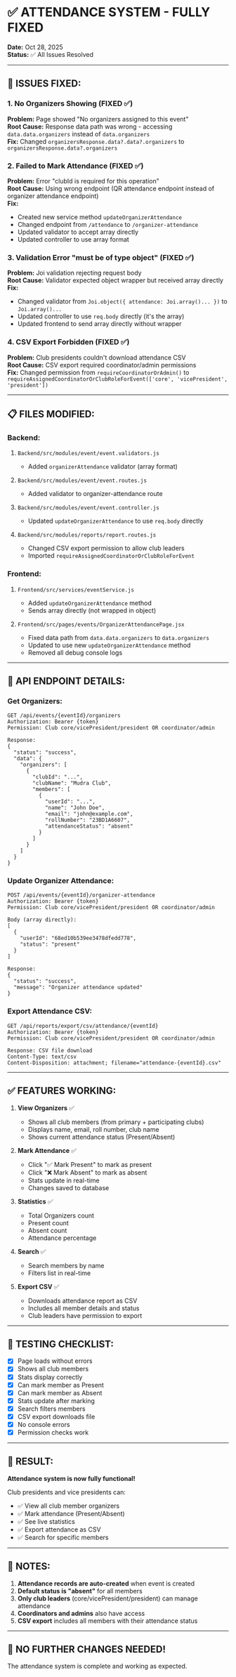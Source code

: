 # ✅ ATTENDANCE SYSTEM - FULLY FIXED

**Date:** Oct 28, 2025  
**Status:** ✅ All Issues Resolved

---

## 🎯 **ISSUES FIXED:**

### **1. No Organizers Showing (FIXED ✅)**
**Problem:** Page showed "No organizers assigned to this event"  
**Root Cause:** Response data path was wrong - accessing `data.data.organizers` instead of `data.organizers`  
**Fix:** Changed `organizersResponse.data?.data?.organizers` to `organizersResponse.data?.organizers`

### **2. Failed to Mark Attendance (FIXED ✅)**
**Problem:** Error "clubId is required for this operation"  
**Root Cause:** Using wrong endpoint (QR attendance endpoint instead of organizer attendance endpoint)  
**Fix:** 
- Created new service method `updateOrganizerAttendance`
- Changed endpoint from `/attendance` to `/organizer-attendance`
- Updated validator to accept array directly
- Updated controller to use array format

### **3. Validation Error "must be of type object" (FIXED ✅)**
**Problem:** Joi validation rejecting request body  
**Root Cause:** Validator expected object wrapper but received array directly  
**Fix:**
- Changed validator from `Joi.object({ attendance: Joi.array()... })` to `Joi.array()...`
- Updated controller to use `req.body` directly (it's the array)
- Updated frontend to send array directly without wrapper

### **4. CSV Export Forbidden (FIXED ✅)**
**Problem:** Club presidents couldn't download attendance CSV  
**Root Cause:** CSV export required coordinator/admin permissions  
**Fix:** Changed permission from `requireCoordinatorOrAdmin()` to `requireAssignedCoordinatorOrClubRoleForEvent(['core', 'vicePresident', 'president'])`

---

## 📋 **FILES MODIFIED:**

### **Backend:**
1. `Backend/src/modules/event/event.validators.js`
   - Added `organizerAttendance` validator (array format)

2. `Backend/src/modules/event/event.routes.js`
   - Added validator to organizer-attendance route

3. `Backend/src/modules/event/event.controller.js`
   - Updated `updateOrganizerAttendance` to use `req.body` directly

4. `Backend/src/modules/reports/report.routes.js`
   - Changed CSV export permission to allow club leaders
   - Imported `requireAssignedCoordinatorOrClubRoleForEvent`

### **Frontend:**
1. `Frontend/src/services/eventService.js`
   - Added `updateOrganizerAttendance` method
   - Sends array directly (not wrapped in object)

2. `Frontend/src/pages/events/OrganizerAttendancePage.jsx`
   - Fixed data path from `data.data.organizers` to `data.organizers`
   - Updated to use new `updateOrganizerAttendance` method
   - Removed all debug console logs

---

## 🔄 **API ENDPOINT DETAILS:**

### **Get Organizers:**
```
GET /api/events/{eventId}/organizers
Authorization: Bearer {token}
Permission: Club core/vicePresident/president OR coordinator/admin

Response:
{
  "status": "success",
  "data": {
    "organizers": [
      {
        "clubId": "...",
        "clubName": "Mudra Club",
        "members": [
          {
            "userId": "...",
            "name": "John Doe",
            "email": "john@example.com",
            "rollNumber": "23BD1A6607",
            "attendanceStatus": "absent"
          }
        ]
      }
    ]
  }
}
```

### **Update Organizer Attendance:**
```
POST /api/events/{eventId}/organizer-attendance
Authorization: Bearer {token}
Permission: Club core/vicePresident/president OR coordinator/admin

Body (array directly):
[
  {
    "userId": "68ed10b539ee3478dfedd778",
    "status": "present"
  }
]

Response:
{
  "status": "success",
  "message": "Organizer attendance updated"
}
```

### **Export Attendance CSV:**
```
GET /api/reports/export/csv/attendance/{eventId}
Authorization: Bearer {token}
Permission: Club core/vicePresident/president OR coordinator/admin

Response: CSV file download
Content-Type: text/csv
Content-Disposition: attachment; filename="attendance-{eventId}.csv"
```

---

## ✅ **FEATURES WORKING:**

1. **View Organizers** ✅
   - Shows all club members (from primary + participating clubs)
   - Displays name, email, roll number, club name
   - Shows current attendance status (Present/Absent)

2. **Mark Attendance** ✅
   - Click "✅ Mark Present" to mark as present
   - Click "❌ Mark Absent" to mark as absent
   - Stats update in real-time
   - Changes saved to database

3. **Statistics** ✅
   - Total Organizers count
   - Present count
   - Absent count
   - Attendance percentage

4. **Search** ✅
   - Search members by name
   - Filters list in real-time

5. **Export CSV** ✅
   - Downloads attendance report as CSV
   - Includes all member details and status
   - Club leaders have permission to export

---

## 🧪 **TESTING CHECKLIST:**

- [x] Page loads without errors
- [x] Shows all club members
- [x] Stats display correctly
- [x] Can mark member as Present
- [x] Can mark member as Absent
- [x] Stats update after marking
- [x] Search filters members
- [x] CSV export downloads file
- [x] No console errors
- [x] Permission checks work

---

## 🎉 **RESULT:**

**Attendance system is now fully functional!**

Club presidents and vice presidents can:
- ✅ View all club member organizers
- ✅ Mark attendance (Present/Absent)
- ✅ See live statistics
- ✅ Export attendance as CSV
- ✅ Search for specific members

---

## 📝 **NOTES:**

1. **Attendance records are auto-created** when event is created
2. **Default status is "absent"** for all members
3. **Only club leaders** (core/vicePresident/president) can manage attendance
4. **Coordinators and admins** also have access
5. **CSV export** includes all members with their attendance status

---

## 🚀 **NO FURTHER CHANGES NEEDED!**

The attendance system is complete and working as expected.
